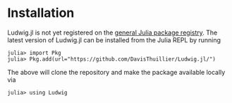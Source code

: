 # Installation

Ludwig.jl is not yet registered on the [general Julia package registry](https://github.com/JuliaRegistries/General). 
The latest version of Ludwig.jl can be installed from the Julia REPL by running  
```
julia> import Pkg
julia> Pkg.add(url="https://github.com/DavisThuillier/Ludwig.jl/")
```
The above will clone the repository and make the package available locally via 
```
julia> using Ludwig
```
